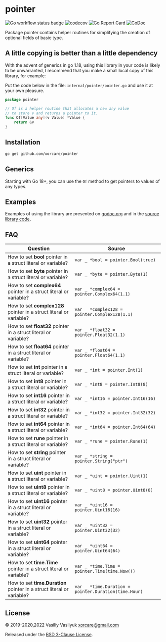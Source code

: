 # pointer

[![Go workflow status badge](https://github.com/xorcare/pointer/actions/workflows/go.yml/badge.svg?branch=main)](https://github.com/xorcare/pointer/actions/workflows/go.yml)
[![codecov](https://codecov.io/gh/xorcare/pointer/badge.svg?branch=main)](https://codecov.io/gh/xorcare/pointer)
[![Go Report Card](https://goreportcard.com/badge/github.com/xorcare/pointer)](https://goreportcard.com/report/github.com/xorcare/pointer)
[![GoDoc](https://godoc.org/github.com/xorcare/pointer?status.svg)](https://pkg.go.dev/github.com/xorcare/pointer)

Package pointer contains helper routines for simplifying the creation
of optional fields of basic type.

## A little copying is better than a little dependency

With the advent of generics in go 1.18, using this library in your code is
likely to be unwarranted, I recommend that you make a small local copy of this
library, for example:

Put the code below in the file: `internal/pointer/pointer.go` and use it at
your own pleasure.

```go
package pointer

// Of is a helper routine that allocates a new any value
// to store v and returns a pointer to it.
func Of[Value any](v Value) *Value {
    return &v
}
```

## Installation

```bash
go get github.com/xorcare/pointer
```

## Generics

Starting with Go 18+, you can use the `Of` method to get pointers to values of any types.

## Examples

Examples of using the library are presented on [godoc.org][GDE]
and in the [source library code][SCE].

## FAQ

| Question                                                              | Source                                               |
|-----------------------------------------------------------------------|------------------------------------------------------|
| How to set **bool** pointer in a struct literal or variable?          | `var _ *bool = pointer.Bool(true)`                   |
| How to set **byte** pointer in a struct literal or variable?          | `var _ *byte = pointer.Byte(1)`                      |
| How to set **complex64** pointer in a struct literal or variable?     | `var _ *complex64 = pointer.Complex64(1.1)`          |
| How to set **complex128** pointer in a struct literal or variable?    | `var _ *complex128 = pointer.Complex128(1.1)`        |
| How to set **float32** pointer in a struct literal or variable?       | `var _ *float32 = pointer.Float32(1.1)`              |
| How to set **float64** pointer in a struct literal or variable?       | `var _ *float64 = pointer.Float64(1.1)`              |
| How to set **int** pointer in a struct literal or variable?           | `var _ *int = pointer.Int(1)`                        |
| How to set **int8** pointer in a struct literal or variable?          | `var _ *int8 = pointer.Int8(8)`                      |
| How to set **int16** pointer in a struct literal or variable?         | `var _ *int16 = pointer.Int16(16)`                   |
| How to set **int32** pointer in a struct literal or variable?         | `var _ *int32 = pointer.Int32(32)`                   |
| How to set **int64** pointer in a struct literal or variable?         | `var _ *int64 = pointer.Int64(64)`                   |
| How to set **rune** pointer in a struct literal or variable?          | `var _ *rune = pointer.Rune(1)`                      |
| How to set **string** pointer in a struct literal or variable?        | `var _ *string = pointer.String("ptr")`              |
| How to set **uint** pointer in a struct literal or variable?          | `var _ *uint = pointer.Uint(1)`                      |
| How to set **uint8** pointer in a struct literal or variable?         | `var _ *uint8 = pointer.Uint8(8)`                    |
| How to set **uint16** pointer in a struct literal or variable?        | `var _ *uint16 = pointer.Uint16(16)`                 |
| How to set **uint32** pointer in a struct literal or variable?        | `var _ *uint32 = pointer.Uint32(32)`                 |
| How to set **uint64** pointer in a struct literal or variable?        | `var _ *uint64 = pointer.Uint64(64)`                 |
| How to set **time.Time** pointer in a struct literal or variable?     | `var _ *time.Time = pointer.Time(time.Now())`        |
| How to set **time.Duration** pointer in a struct literal or variable? | `var _ *time.Duration = pointer.Duration(time.Hour)` |

## License

© 2019-2020,2022 Vasiliy Vasilyuk <xorcare@gmail.com>

Released under the [BSD 3-Clause License].

[BSD 3-Clause License]: https://github.com/xorcare/pointer/blob/main/LICENSE 'BSD 3-Clause "New" or "Revised" License'
[GDE]: https://godoc.org/github.com/xorcare/pointer#pkg-examples 'Examples of using package pointer'
[SCE]: https://github.com/xorcare/pointer/blob/main/example_test.go 'Source code examples of using package pointer'
